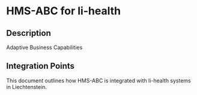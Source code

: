 # HMS-ABC for li-health

## Description

Adaptive Business Capabilities

## Integration Points

This document outlines how HMS-ABC is integrated with li-health systems in Liechtenstein.
